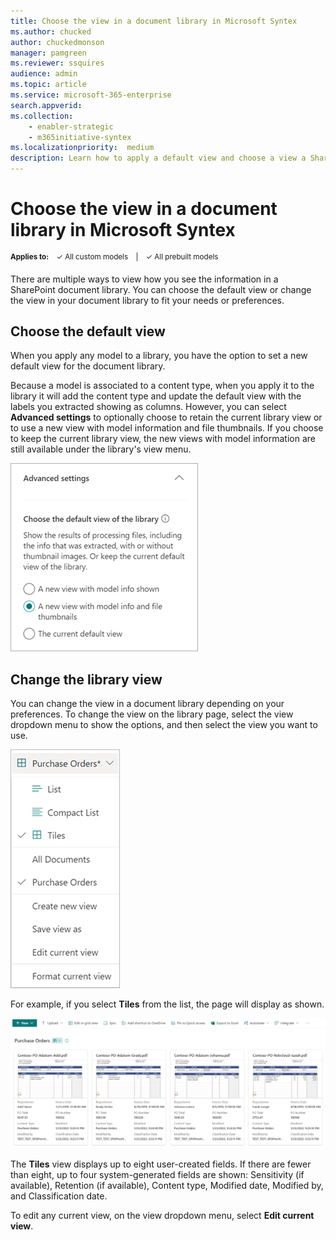 ```yaml
---
title: Choose the view in a document library in Microsoft Syntex
ms.author: chucked
author: chuckedmonson
manager: pamgreen
ms.reviewer: ssquires
audience: admin
ms.topic: article
ms.service: microsoft-365-enterprise
search.appverid: 
ms.collection: 
    - enabler-strategic
    - m365initiative-syntex
ms.localizationpriority:  medium
description: Learn how to apply a default view and choose a view a SharePoint document library in Microsoft Syntex.
---
```


# Choose the view in a document library in Microsoft Syntex

<sup>**Applies to:**  &ensp; &#10003; All custom models &ensp; | &ensp; &#10003; All prebuilt models</sup>

There are multiple ways to view how you see the information in a SharePoint document library. You can choose the default view or change the view in your document library to fit your needs or preferences.

## Choose the default view

When you apply any model to a library, you have the option to set a new default view for the document library. 

Because a model is associated to a content type, when you apply it to the library it will add the content type and update the default view with the labels you extracted showing as columns. However, you can select **Advanced settings** to optionally choose to retain the current library view or to use a new view with model information and file thumbnails. If you choose to keep the current library view, the new views with model information are still available under the library's view menu.

   ![Screenshot of the Advanced settings showing the library views.](../media/content-understanding/library-view.png)

## Change the library view

You can change the view in a document library depending on your preferences. To change the view on the library page, select the view dropdown menu to show the options, and then select the view you want to use.

   ![Screenshot of a view dropdown menu showing the view options.](../media/content-understanding/document-library-view-menu.png) 

For example, if you select **Tiles** from the list, the page will display as shown.

   ![Screenshot of a document library showing the Tiles view.](../media/content-understanding/document-library-tiles-view.png) 

The **Tiles** view displays up to eight user-created fields. If there are fewer than eight, up to four system-generated fields are shown: Sensitivity (if available), Retention (if available), Content type, Modified date, Modified by, and Classification date.

To edit any current view, on the view dropdown menu, select **Edit current view**.




